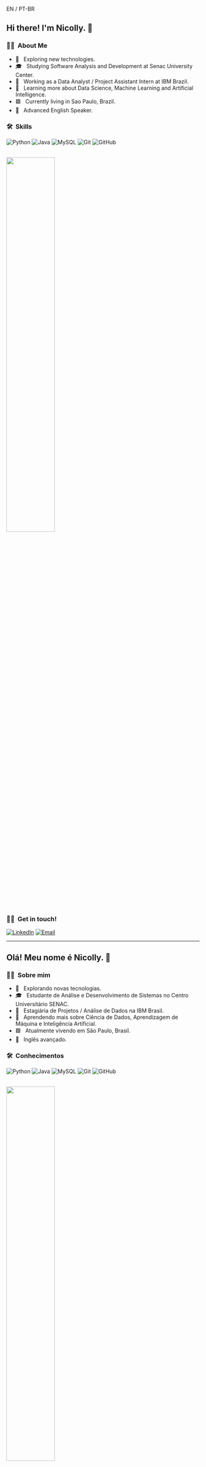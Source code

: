 EN / PT-BR
<h2> Hi there! I'm Nicolly. 👋</h2>

<h3> 👩‍💻 &nbsp;About Me </h3>

- 🤔 &nbsp; Exploring new technologies.
- 🎓 &nbsp; Studying Software Analysis and Development at Senac University Center.
- 💼 &nbsp; Working as a Data Analyst / Project Assistant Intern at IBM Brazil.
- 🌱 &nbsp; Learning more about Data Science, Machine Learning and Artificial Intelligence.
- 🟩 &nbsp; Currently living in Sao Paulo, Brazil.
- 📕 &nbsp; Advanced English Speaker.

<h3> 🛠 &nbsp;Skills</h3>

  ![Python](https://img.shields.io/badge/Python-FFD43B?style=for-the-badge&logo=python&logoColor=blue) ![Java](https://img.shields.io/badge/Java-ED8B00?style=for-the-badge&logo=java&logoColor=white) ![MySQL](https://img.shields.io/badge/MySQL-005C84?style=for-the-badge&logo=mysql&logoColor=white) ![Git](https://img.shields.io/badge/GIT-E44C30?style=for-the-badge&logo=git&logoColor=white) ![GitHub](https://img.shields.io/badge/GitHub-100000?style=for-the-badge&logo=github&logoColor=white)

<br/>

<a href="https://github.com/nicollycrs">
  <img height="50%" src="https://github-readme-stats.vercel.app/api?username=nicollycrs&theme=buefy&show_icons=true"/>
</a>

<br/>

<h3> 🤝🏻 &nbsp;Get in touch! </h3>

<p align="left">
<a href="https://www.linkedin.com/in/nicollycrsouza/"><img alt="LinkedIn" src="https://img.shields.io/badge/LinkedIn-0077B5?style=for-the-badge&logo=linkedin&logoColor=white"></a>
<a href="mailto:nicollycrsouza@gmail.com"><img alt="Email" src="https://img.shields.io/badge/Gmail-D14836?style=for-the-badge&logo=gmail&logoColor=white"></a>
</p>

---

<h2> Olá! Meu nome é Nicolly. 👋</h2>

<h3> 👩‍💻 &nbsp;Sobre mim </h3>

- 🤔 &nbsp; Explorando novas tecnologias.
- 🎓 &nbsp; Estudante de Análise e Desenvolvimento de Sistemas no Centro Universitário SENAC.
- 💼 &nbsp; Estagiária de Projetos / Análise de Dados na IBM Brasil.
- 🌱 &nbsp; Aprendendo mais sobre Ciência de Dados, Aprendizagem de Máquina e Inteligência Artificial.
- 🟩 &nbsp; Atualmente vivendo em São Paulo, Brasil.
- 📕 &nbsp; Inglês avançado.

<h3> 🛠 &nbsp;Conhecimentos</h3>

  ![Python](https://img.shields.io/badge/Python-FFD43B?style=for-the-badge&logo=python&logoColor=blue) ![Java](https://img.shields.io/badge/Java-ED8B00?style=for-the-badge&logo=java&logoColor=white) ![MySQL](https://img.shields.io/badge/MySQL-005C84?style=for-the-badge&logo=mysql&logoColor=white) ![Git](https://img.shields.io/badge/GIT-E44C30?style=for-the-badge&logo=git&logoColor=white) ![GitHub](https://img.shields.io/badge/GitHub-100000?style=for-the-badge&logo=github&logoColor=white)

<br/>

<a href="https://github.com/nicollycrs">
  <img height="50%" src="https://github-readme-stats.vercel.app/api?username=nicollycrs&theme=buefy&show_icons=true"/>
</a>

<br/>

<h3> 🤝🏻 &nbsp;Entre em contato!</h3>

<p align="left">
<a href="https://www.linkedin.com/in/nicollycrsouza/"><img alt="LinkedIn" src="https://img.shields.io/badge/LinkedIn-0077B5?style=for-the-badge&logo=linkedin&logoColor=white"></a>
<a href="mailto:nicollycrsouza@gmail.com"><img alt="Email" src="https://img.shields.io/badge/Gmail-D14836?style=for-the-badge&logo=gmail&logoColor=white"></a>
</p>
